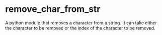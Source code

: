 # remove_char_from_str
A python module that removes a character from a string.
It can take either the character to be removed or the index of the character to be removed.
